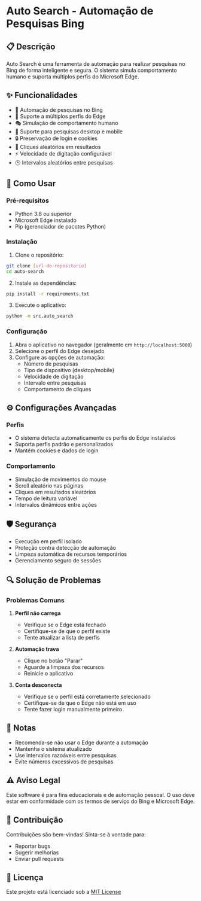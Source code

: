 # Auto Search - Automação de Pesquisas Bing

## 📋 Descrição
Auto Search é uma ferramenta de automação para realizar pesquisas no Bing de forma inteligente e segura. O sistema simula comportamento humano e suporta múltiplos perfis do Microsoft Edge.

## ✨ Funcionalidades
- 🔄 Automação de pesquisas no Bing
- 👥 Suporte a múltiplos perfis do Edge
- 🎭 Simulação de comportamento humano
- 📱 Suporte para pesquisas desktop e mobile
- 🔒 Preservação de login e cookies
- 🎯 Cliques aleatórios em resultados
- ⚡ Velocidade de digitação configurável
- 🕒 Intervalos aleatórios entre pesquisas

## 🚀 Como Usar

### Pré-requisitos
- Python 3.8 ou superior
- Microsoft Edge instalado
- Pip (gerenciador de pacotes Python)

### Instalação
1. Clone o repositório:
```bash
git clone [url-do-repositorio]
cd auto-search
```

2. Instale as dependências:
```bash
pip install -r requirements.txt
```

3. Execute o aplicativo:
```bash
python -m src.auto_search
```

### Configuração
1. Abra o aplicativo no navegador (geralmente em `http://localhost:5000`)
2. Selecione o perfil do Edge desejado
3. Configure as opções de automação:
   - Número de pesquisas
   - Tipo de dispositivo (desktop/mobile)
   - Velocidade de digitação
   - Intervalo entre pesquisas
   - Comportamento de cliques

## ⚙️ Configurações Avançadas

### Perfis
- O sistema detecta automaticamente os perfis do Edge instalados
- Suporta perfis padrão e personalizados
- Mantém cookies e dados de login

### Comportamento
- Simulação de movimentos do mouse
- Scroll aleatório nas páginas
- Cliques em resultados aleatórios
- Tempo de leitura variável
- Intervalos dinâmicos entre ações

## 🛡️ Segurança
- Execução em perfil isolado
- Proteção contra detecção de automação
- Limpeza automática de recursos temporários
- Gerenciamento seguro de sessões

## 🔍 Solução de Problemas

### Problemas Comuns
1. **Perfil não carrega**
   - Verifique se o Edge está fechado
   - Certifique-se de que o perfil existe
   - Tente atualizar a lista de perfis

2. **Automação trava**
   - Clique no botão "Parar"
   - Aguarde a limpeza dos recursos
   - Reinicie o aplicativo

3. **Conta desconecta**
   - Verifique se o perfil está corretamente selecionado
   - Certifique-se de que o Edge não está em uso
   - Tente fazer login manualmente primeiro

## 📝 Notas
- Recomenda-se não usar o Edge durante a automação
- Mantenha o sistema atualizado
- Use intervalos razoáveis entre pesquisas
- Evite números excessivos de pesquisas

## ⚠️ Aviso Legal
Este software é para fins educacionais e de automação pessoal. O uso deve estar em conformidade com os termos de serviço do Bing e Microsoft Edge.

## 🤝 Contribuição
Contribuições são bem-vindas! Sinta-se à vontade para:
- Reportar bugs
- Sugerir melhorias
- Enviar pull requests

## 📄 Licença
Este projeto está licenciado sob a [MIT License](LICENSE) 